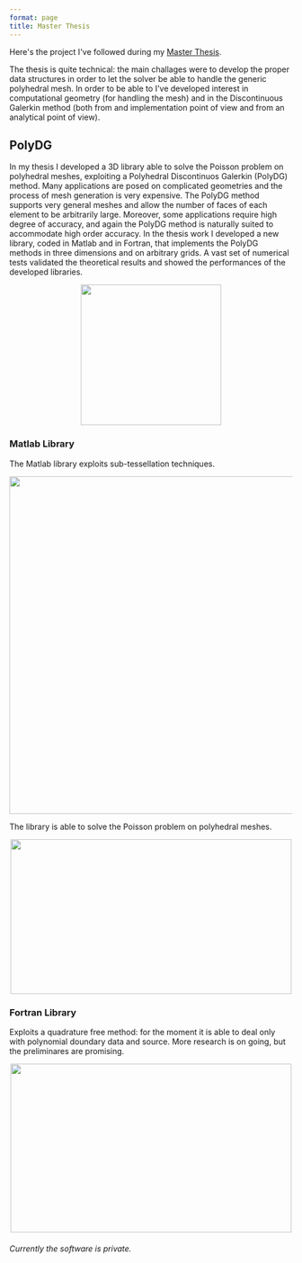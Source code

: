 ```yaml
---
format: page
title: Master Thesis
---
```


Here's the project I've followed during my [Master Thesis](https://alberto1artoni.github.io/assets/pdf/Tesi/TesiStile.pdf).

The thesis is quite technical: the main challages were to develop the proper data structures in order to let the solver be able to handle the generic polyhedral mesh. In order to be able to I've developed interest in computational geometry (for handling the mesh) and in the Discontinuous Galerkin method (both from and implementation point of view and from an analytical point of view).


## PolyDG

In my thesis I developed a 3D library able to solve the
Poisson problem on polyhedral meshes, exploiting a Polyhedral Discontinuos Galerkin (PolyDG) method.
Many applications are posed on complicated geometries and the process of mesh generation is very expensive. The PolyDG method supports very general meshes and allow the number of faces of each element to be arbitrarily large. Moreover, some applications require high degree of accuracy, and again the PolyDG method is naturally suited to accommodate high order accuracy.
In the thesis work I developed a new library, coded in Matlab and in
Fortran, that implements the PolyDG methods in three dimensions and
on arbitrary grids. A vast set of numerical tests validated the theoretical 
results and showed the performances of the developed libraries.

<p align="center">
  <img width="250" height="250" src="https://alberto1artoni.github.io/assets/pdf/Tesi/Immagini/Dominio.png">
</p>

### Matlab Library

The Matlab library exploits sub-tessellation techniques.

<p align="center">
  <img width="525" height="600" src="https://alberto1artoni.github.io/assets/pdf/Tesi/Immagini/SottoTassellazione.png">
</p>

The library is able to solve the Poisson problem on polyhedral meshes.

<p align="center">
  <img width="500" height="275" src="https://alberto1artoni.github.io/assets/pdf/Tesi/Immagini/MatlabCut.png">
</p>


### Fortran Library

Exploits a quadrature free method: for the moment it is able to deal only with polynomial doundary data and source. More research is on going, but the preliminares are promising.

<p align="center">
  <img width="500" height="300" src="https://alberto1artoni.github.io/assets/pdf/Tesi/Immagini/XYZ.png">
</p>


###### Currently the software is private.
